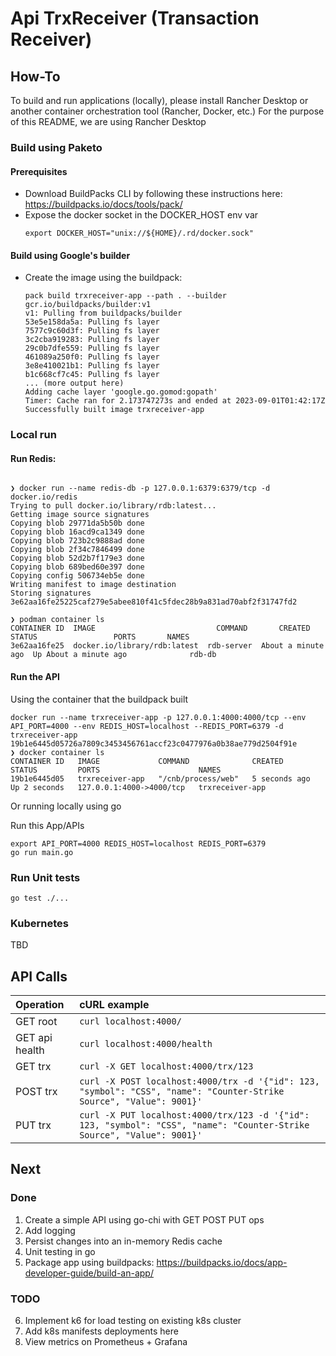 # Api TrxReceiver (Transaction Receiver)

## How-To

To build and run applications (locally), please install Rancher Desktop or another container orchestration tool (Rancher, Docker, etc.)
For the purpose of this README, we are using Rancher Desktop

### Build using Paketo

#### Prerequisites

- Download BuildPacks CLI by following these instructions here: https://buildpacks.io/docs/tools/pack/
- Expose the docker socket in the DOCKER_HOST env var
    ```shell
    export DOCKER_HOST="unix://${HOME}/.rd/docker.sock"
    ```

#### Build using Google's builder

- Create the image using the buildpack:
  ```shell
  pack build trxreceiver-app --path . --builder gcr.io/buildpacks/builder:v1
  v1: Pulling from buildpacks/builder
  53e5e158da5a: Pulling fs layer
  7577c9c60d3f: Pulling fs layer
  3c2cba919283: Pulling fs layer
  29c0b7dfe559: Pulling fs layer
  461089a250f0: Pulling fs layer
  3e8e410021b1: Pulling fs layer
  b1c668cf7c45: Pulling fs layer
  ... (more output here)
  Adding cache layer 'google.go.gomod:gopath'
  Timer: Cache ran for 2.173747273s and ended at 2023-09-01T01:42:17Z
  Successfully built image trxreceiver-app
    ```

### Local run

#### Run Redis:
```shell

❯ docker run --name redis-db -p 127.0.0.1:6379:6379/tcp -d docker.io/redis
Trying to pull docker.io/library/rdb:latest...
Getting image source signatures
Copying blob 29771da5b50b done  
Copying blob 16acd9ca1349 done  
Copying blob 723b2c9888ad done  
Copying blob 2f34c7846499 done  
Copying blob 52d2b7f179e3 done  
Copying blob 689bed60e397 done  
Copying config 506734eb5e done  
Writing manifest to image destination
Storing signatures
3e62aa16fe25225caf279e5abee810f41c5fdec28b9a831ad70abf2f31747fd2

❯ podman container ls
CONTAINER ID  IMAGE                           COMMAND       CREATED             STATUS                 PORTS       NAMES
3e62aa16fe25  docker.io/library/rdb:latest  rdb-server  About a minute ago  Up About a minute ago              rdb-db
```

#### Run the API

Using the container that the buildpack built

```shell
docker run --name trxreceiver-app -p 127.0.0.1:4000:4000/tcp --env API_PORT=4000 --env REDIS_HOST=localhost --REDIS_PORT=6379 -d trxreceiver-app
19b1e6445d05726a7809c3453456761accf23c0477976a0b38ae779d2504f91e
❯ docker container ls
CONTAINER ID   IMAGE             COMMAND              CREATED         STATUS         PORTS                      NAMES
19b1e6445d05   trxreceiver-app   "/cnb/process/web"   5 seconds ago   Up 2 seconds   127.0.0.1:4000->4000/tcp   trxreceiver-app
```

Or running locally using go

Run this App/APIs
```shell
export API_PORT=4000 REDIS_HOST=localhost REDIS_PORT=6379
go run main.go
```

### Run Unit tests

```shell
go test ./...
```

### Kubernetes

TBD

## API Calls

| Operation      | cURL example                                                                                                           |
|:---------------|:-----------------------------------------------------------------------------------------------------------------------|
| GET root       | `curl localhost:4000/`                                                                                                 |
| GET api health | `curl localhost:4000/health`                                                                                           |
| GET trx        | `curl -X GET localhost:4000/trx/123`                                                                                   |
| POST trx       | `curl -X POST localhost:4000/trx -d '{"id": 123, "symbol": "CSS", "name": "Counter-Strike Source", "Value": 9001}'`    |
| PUT trx        | `curl -X PUT localhost:4000/trx/123 -d '{"id": 123, "symbol": "CSS", "name": "Counter-Strike Source", "Value": 9001}'` |

## Next

### Done
1. Create a simple API using go-chi with GET POST PUT ops
2. Add logging
3. Persist changes into an in-memory Redis cache
4. Unit testing in go
5. Package app using buildpacks: https://buildpacks.io/docs/app-developer-guide/build-an-app/

### TODO
6. Implement k6 for load testing on existing k8s cluster
7. Add k8s manifests deployments here
8. View metrics on Prometheus + Grafana